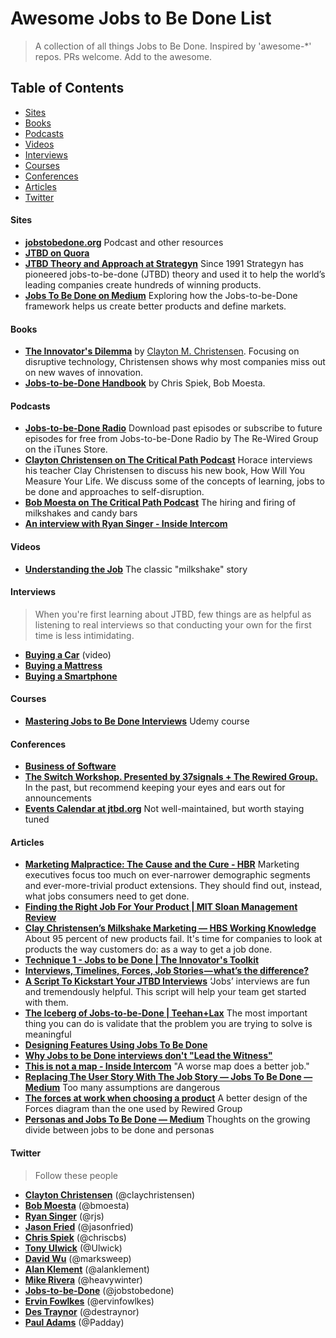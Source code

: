 Awesome Jobs to Be Done List
======================
> A collection of all things Jobs to Be Done. Inspired by 'awesome-*' repos. PRs welcome. Add to the awesome.

## Table of Contents

- [Sites](#sites)
- [Books](#books)
- [Podcasts](#podcasts)
- [Videos](#videos)
- [Interviews](#interviews)
- [Courses](#courses)
- [Conferences](#conferences)
- [Articles](#articles)
- [Twitter](#twitter)

#### Sites
- **[jobstobedone.org](http://jobstobedone.org/)** Podcast and other resources
- **[JTBD on Quora](http://www.quora.com/Jobs-to-be-Done)**
- **[JTBD Theory and Approach at Strategyn](http://strategyn.com/jobs-to-be-done/)** Since 1991 Strategyn has pioneered jobs-to-be-done (JTBD) theory and used it to help the world’s leading companies create hundreds of winning products.
- **[Jobs To Be Done on Medium](https://medium.com/the-job-to-be-done)** Exploring how the Jobs-to-be-Done framework helps us create better products and define markets.

#### Books

- **[The Innovator's Dilemma](http://www.amazon.com/gp/product/0062060244/ref=as_li_ss_tl?ie=UTF8&camp=1789&creative=390957&creativeASIN=0062060244&linkCode=as2&tag=httpstwit071f-20)** by [Clayton M. Christensen](http://www.claytonchristensen.com/). Focusing on disruptive technology, Christensen shows why most companies miss out on new waves of innovation.
- **[Jobs-to-be-Done Handbook](http://smile.amazon.com/Jobs---be-Done-Handbook-techniques-application/dp/1499339232/)** by Chris Spiek, Bob Moesta.

#### Podcasts
- **[Jobs-to-be-Done Radio](https://itunes.apple.com/us/podcast/jobs-to-be-done-radio/id499859427?mt=2)** Download past episodes or subscribe to future episodes for free from Jobs-to-be-Done Radio by The Re-Wired Group on the iTunes Store.
- **[Clayton Christensen on The Critical Path Podcast](http://5by5.tv/criticalpath/36)** Horace interviews his teacher Clay Christensen to discuss his new book, How Will You Measure Your Life. We discuss some of the concepts of learning, jobs to be done and approaches to self-disruption.
- **[Bob Moesta on The Critical Path Podcast](http://5by5.tv/criticalpath/19)** The hiring and firing of milkshakes and candy bars
- **[An interview with Ryan Singer - Inside Intercom](http://blog.intercom.io/an-interview-with-ryan-singer/)**

#### Videos

- **[Understanding the Job](https://www.youtube.com/watch?v=f84LymEs67Y)** The classic "milkshake" story

#### Interviews
> When you're first learning about JTBD, few things are as helpful as listening to real interviews so that conducting your own for the first time is less intimidating.

- **[Buying a Car](http://vimeo.com/81153746)** (video)
- **[Buying a Mattress](http://jobstobedone.org/radio/the-mattress-interview-part-one/)**
- **[Buying a Smartphone](http://jobstobedone.org/radio/iphone-jobs-to-be-done-interview/)**

#### Courses
- **[Mastering Jobs to Be Done Interviews](https://www.udemy.com/mastering-jobs-to-be-done-interviews/)** Udemy course

#### Conferences
- **[Business of Software](http://businessofsoftware.org/)**
- **[The Switch Workshop. Presented by 37signals + The Rewired Group.](https://37signals.com/theswitchworkshop)** In the past, but recommend keeping your eyes and ears out for announcements
- **[Events Calendar at jtbd.org](http://jobstobedone.org/topics/events/)** Not well-maintained, but worth staying tuned

#### Articles
- **[Marketing Malpractice: The Cause and the Cure - HBR](https://hbr.org/2005/12/marketing-malpractice-the-cause-and-the-cure)** Marketing executives focus too much on ever-narrower demographic segments and ever-more-trivial product extensions. They should find out, instead, what jobs consumers need to get done.
- **[Finding the Right Job For Your Product | MIT Sloan Management Review](http://sloanreview.mit.edu/article/finding-the-right-job-for-your-product/)** 
- **[Clay Christensen’s Milkshake Marketing — HBS Working Knowledge](http://hbswk.hbs.edu/item/6496.html)** About 95 percent of new products fail. It's time for companies to look at products the way customers do: as a way to get a job done.
- **[Technique 1 - Jobs to be Done | The Innovator's Toolkit](http://innovatorstoolkit.com/content/technique-1-jobs-be-done)**
- **[Interviews, Timelines, Forces, Job Stories — what’s the difference?](https://medium.com/the-job-to-be-done/interviews-timelines-forces-job-stories-whats-the-difference-a90949d6cb0a)**
- **[A Script To Kickstart Your JTBD Interviews](https://medium.com/the-job-to-be-done/a-script-to-kickstart-your-jobs-to-be-done-interviews-2768164761d7)** ‘Jobs’ interviews are fun and tremendously helpful. This script will help your team get started with them.
- **[The Iceberg of Jobs-to-be-Done | Teehan+Lax](http://www.teehanlax.com/blog/the-iceberg-of-jobs-to-be-done/)** The most important thing you can do is validate that the problem you are trying to solve is meaningful
- **[Designing Features Using Jobs To Be Done](http://blog.intercom.io/using-job-stories-design-features-ui-ux/)**
- **[Why Jobs to be Done interviews don't "Lead the Witness"](http://blog.marksweep.com/post/60731446972/why-jobs-to-be-done-interviews-dont-lead-the)**
- **[This is not a map - Inside Intercom](http://blog.intercom.io/shareable-map/)** "A worse map does a better job."
- **[Replacing The User Story With The Job Story — Jobs To Be Done — Medium](https://medium.com/the-job-to-be-done/replacing-the-user-story-with-the-job-story-af7cdee10c27)** Too many assumptions are dangerous
- **[The forces at work when choosing a product](http://www.elezea.com/2013/11/progress-making-forces/)** A better design of the Forces diagram than the one used by Rewired Group
- **[Personas and Jobs To Be Done — Medium](https://medium.com/@heavywinter/personas-and-jobs-to-be-done-2da5bff8870b)** Thoughts on the growing divide between jobs to be done and personas

#### Twitter
> Follow these people

- **[Clayton Christensen](https://twitter.com/claychristensen)** (@claychristensen)
- **[Bob Moesta](https://twitter.com/bmoesta)** (@bmoesta)
- **[Ryan Singer](https://twitter.com/rjs)** (@rjs)
- **[Jason Fried](https://twitter.com/jasonfried)** (@jasonfried)
- **[Chris Spiek](https://twitter.com/chriscbs)** (@chriscbs)
- **[Tony Ulwick](https://twitter.com/Ulwick)** (@Ulwick)
- **[David Wu](https://twitter.com/marksweep)** (@marksweep)
- **[Alan Klement](https://twitter.com/alanklement)** (@alanklement)
- **[Mike Rivera](https://twitter.com/heavywinter)** (@heavywinter)
- **[Jobs-to-be-Done](https://twitter.com/jobstobedone)** (@jobstobedone)
- **[Ervin Fowlkes](https://twitter.com/ervinfowlkes)** (@ervinfowlkes)
- **[Des Traynor](https://twitter.com/destraynor)** (@destraynor)
- **[Paul Adams](https://twitter.com/Padday)** (@Padday)